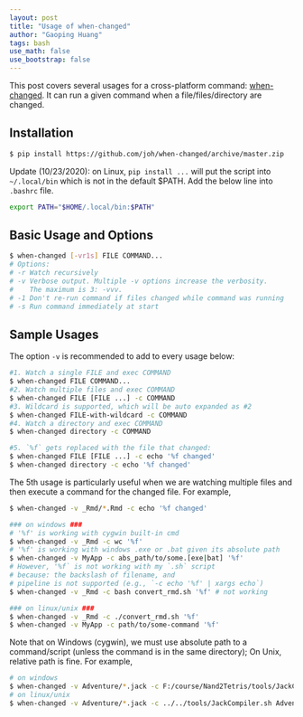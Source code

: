 ```yaml
---
layout: post
title: "Usage of when-changed"
author: "Gaoping Huang"
tags: bash
use_math: false
use_bootstrap: false
---
```


This post covers several usages for a cross-platform command: [when-changed](https://github.com/joh/when-changed). It can run a given command when a file/files/directory are changed.

## Installation
```bash
$ pip install https://github.com/joh/when-changed/archive/master.zip
```

Update (10/23/2020): on Linux, `pip install ...` will put the script into `~/.local/bin` which is not in the default $PATH. Add the below line into `.bashrc` file.
```sh
export PATH="$HOME/.local/bin:$PATH"
```

## Basic Usage and Options
```bash
$ when-changed [-vr1s] FILE COMMAND...
# Options:
# -r Watch recursively
# -v Verbose output. Multiple -v options increase the verbosity.
#    The maximum is 3: -vvv.
# -1 Don't re-run command if files changed while command was running
# -s Run command immediately at start
```

## Sample Usages
The option `-v` is recommended to add to every usage below:
```bash
#1. Watch a single FILE and exec COMMAND
$ when-changed FILE COMMAND...
#2. Watch multiple files and exec COMMAND
$ when-changed FILE [FILE ...] -c COMMAND
#3. Wildcard is supported, which will be auto expanded as #2
$ when-changed FILE-with-wildcard -c COMMAND
#4. Watch a directory and exec COMMAND
$ when-changed directory -c COMMAND

#5. `%f` gets replaced with the file that changed:
$ when-changed FILE [FILE ...] -c echo '%f changed'
$ when-changed directory -c echo '%f changed'
```
The 5th usage is particularly useful when we are watching multiple files and then execute a command for the changed file. For example,
```bash
$ when-changed -v _Rmd/*.Rmd -c echo '%f changed'

### on windows ###
# '%f' is working with cygwin built-in cmd
$ when-changed -v _Rmd -c wc '%f'
# '%f' is working with windows .exe or .bat given its absolute path
$ when-changed -v MyApp -c abs_path/to/some.[exe|bat] '%f'
# However, '%f` is not working with my `.sh` script
# because: the backslash of filename, and
# pipeline is not supported (e.g., `-c echo '%f' | xargs echo`)
$ when-changed -v _Rmd -c bash convert_rmd.sh '%f' # not working

### on linux/unix ###
$ when-changed -v _Rmd -c ./convert_rmd.sh '%f'
$ when-changed -v MyApp -c path/to/some-command '%f'
```

Note that on Windows (cygwin), we must use absolute path to a command/script (unless the command is in the same directory); On Unix, relative path is fine. For example,
```bash
# on windows
$ when-changed -v Adventure/*.jack -c F:/course/Nand2Tetris/tools/JackCompiler.bat Adventure
# on linux/unix
$ when-changed -v Adventure/*.jack -c ../../tools/JackCompiler.sh Adventure
```


